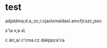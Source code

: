 # test

adjaldma;d.a,;zc;/.cjaolxmaldaxl.amcfjcszc,jsoc

s'\a
x;a
a\

c
alc,a/
c'cma.cz
dakppca'ca


